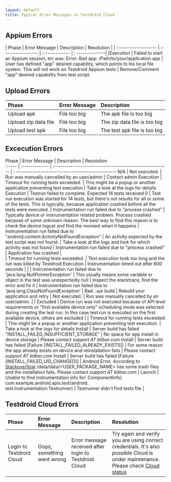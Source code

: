 ```yaml
---
layout: default
title: Typical Error Messages in Testdroid Cloud
---
```


## Appium Errors				

| Phase                | Error Message  | Description     | Resolution  |
| :------------------- | :----------------- | :------------- | : --------------|
|Execution             | Failed to start an Appium session, err was: Error: Bad app: /Path/to/your/application.app | User has defined "app" desired capability, which points to his local file system. This will not work on Testdroid Appium tests | Remove/Comment "app" desired capability from test script.


## Upload Errors

| Phase                | Error Message      | Description  |
| :------------------- | :----------------- | :------------- |
| Upload apk           | File too big       | The apk file is too big |
| Upload zip data file | File too big       | The zip data file is too big |
| Upload test apk      | File too big       | The test apk file is too big |

## Excecution Errors

Phase       | Error Message  | Description                                               | Resolution                
:-----      | :------------- | :-------------------------------------------------------- | : -------------------------------------------------
N/A         | Not executed.      | Run was manually cancelled by an user/admin    | Contact admin 
Execution   | Timeout for running tests exceeded. | This might be a popup or another application preventing test execution | Take a look at the logs for details
Execution   | Testrun failed to complete. Expected 14 tests received 0 | Test run execution was started for 14 tests, but there's not results for all or some of the tests. This is typically, because application crashed before all the tests were executed. 
           | Instrumentation run failed due to "process crashed" | Typically device or instrumentation related problem. Process crashed because of some unknown reason. The best way to find this reason is to check the device logcat and find the moment when it happens
           | Instrumentation run failed due to "android.content.ActivityNotFoundException" | An activity expected by the test script was not found. | Take a look at the logs and look for which activity was not found
           | Instrumentation run failed due to "process crashed" | Application has crashed |  
           | Timeout for running tests exceeded. | Test execution took too long and the run was killed by Testdroid
Execution  | Instrumentation timed out after 600 seconds | | 
           | Instrumentation run failed due to 'java.lang.NullPointerException' | This usually means some variable or object in the test was unexpectedly null | Inspect the stacktrace, find the error and fix it
           | Instrumentation run failed due to 'java.lang.ClassNotFoundException' | Bad `.apk` build  | Rebuild your application and retry
           | Not executed. | Run was manually cancelled by an user/admin. | 
           | Excluded     | Device run was not executed because of API level requirements or "first available device only" scheduling mode was selected during creating the test run. In this case test run is executed on the first available device, others are excluded | 
           | Timeout for running tests exceeded | This might be a popup or another application preventing test execution. | Take a look at the logs for details
Install    | Server build has failed "INSTALL_FAILED_INSUFFICIENT_STORAGE" | No space for app install in device storage | Please contact *support AT bitbar.com*
Install    | Server build has failed [Failure [INSTALL_FAILED_ALREADY_EXISTS]] | For some reason the app already exists on device and reinstallation fails | Please contact *support AT bitbar.com*
Install    | Server build has failed [Failure [INSTALL_FAILED_UID_CHANGED]] | Android Error. According to [Stackoverflow](http://stackoverflow.com/questions/16277422/android-install-failed-uid-changed) /data/data/<USER_PACKAGE_NAME> has some trash files and the installation fails. Please contact *support AT bitbar.com* | 
Launch     | Unable to find instrumentation info for: ComponentInfo( com.example.android.apis.test/android.<br />test.Instrumentation.Testrunner) | Testrunner didn't find tests file | 

## Testdroid Cloud Errors

Phase                    | Error Message                               | Description                | Resolution
:---------               | :------------------------------------------ | :------------------------- | :------------------------------------------------
Login to Testdroid Cloud | Oops, something went wrong                  | Error message received after login to Testdroid Cloud | Try again and verify you are using correct credentials. It's also possible Cloud is under maintenance. Please check [Cloud status](http://bitbar.com/testdroid-status)
